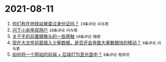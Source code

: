 # 2021-08-11

1. [你们有在地铁站被查过身份证吗？](https://www.v2ex.com/t/794987) `19条评论` `问与答`
1. [问下小米电视用户](https://www.v2ex.com/t/794983) `18条评论` `问与答`
1. [关于手机前置摄像头的一些感触](https://www.v2ex.com/t/794995) `10条评论` `随想`
1. [现在大文件前面插入少量数据，是否还会导致大量数据块的移动？](https://www.v2ex.com/t/794982) `9条评论` `问与答`
1. [如何将一个网站的前端 + 后端打包至光盘中？](https://www.v2ex.com/t/794992) `8条评论` `程序员`
